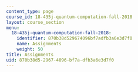 ```yaml
---
content_type: page
course_id: 18-435j-quantum-computation-fall-2018
layout: course_section
menu:
  18-435j-quantum-computation-fall-2018:
    identifier: 870b38d529674096bf7adfb3a6e3d7f0
    name: Assignments
    weight: 50
title: Assignments
uid: 870b38d5-2967-4096-bf7a-dfb3a6e3d7f0
---
```

